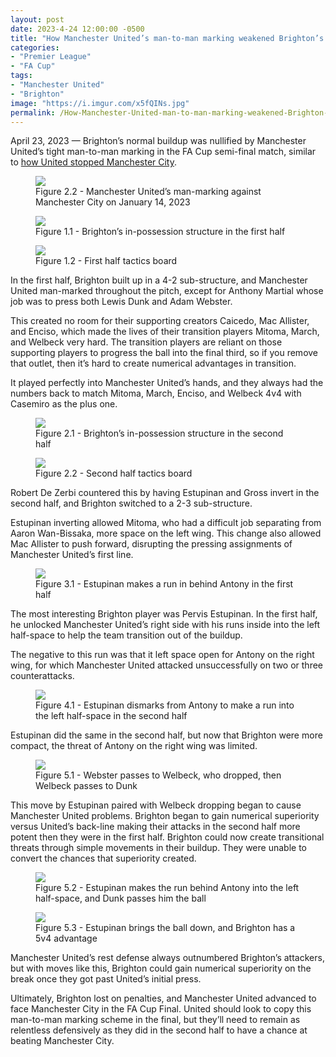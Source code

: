 ```yaml
---
layout: post
date: 2023-4-24 12:00:00 -0500
title: "How Manchester United’s man-to-man marking weakened Brighton’s buildup"
categories: 
- "Premier League"
- "FA Cup"
tags: 
- "Manchester United"
- "Brighton"
image: "https://i.imgur.com/x5fQINs.jpg"
permalink: /How-Manchester-United-man-to-man-marking-weakened-Brighton-buildup/
---
```


April 23, 2023 — Brighton’s normal buildup was nullified by Manchester United’s tight man-to-man marking in the FA Cup semi-final match, similar to [how United stopped Manchester City](https://tacticsjournal.com/2023-1-20-Man-City-2-3-with-inverted-lb-or-rb-leaves-them-too-vulnerable/). 

<!---more--->

<figure>
    <img src="https://i.imgur.com/NXG70FX.jpg">
    <figcaption>Figure 2.2 - Manchester United’s man-marking against Manchester City on January 14, 2023</figcaption>
</figure>
 
<figure>
    <img src="https://i.imgur.com/x5fQINs.jpg">
    <figcaption>Figure 1.1 - Brighton’s in-possession structure in the first half</figcaption>
</figure> 

<figure>
    <img src="https://i.imgur.com/mQc8pez.jpg">
    <figcaption>Figure 1.2 - First half tactics board</figcaption>
</figure> 

In the first half, Brighton built up in a 4-2 sub-structure, and Manchester United man-marked throughout the pitch, except for Anthony Martial whose job was to press both Lewis Dunk and Adam Webster. 

This created no room for their supporting creators Caicedo, Mac Allister, and Enciso, which made the lives of their transition players Mitoma, March, and Welbeck very hard. The transition players are reliant on those supporting players to progress the ball into the final third, so if you remove that outlet, then it’s hard to create numerical advantages in transition. 

It played perfectly into Manchester United’s hands, and they always had the numbers back to match Mitoma, March, Enciso, and Welbeck 4v4 with Casemiro as the plus one. 

<figure>
    <img src="https://i.imgur.com/DGvBVPY.jpg">
    <figcaption>Figure 2.1 - Brighton’s in-possession structure in the second half</figcaption>
</figure> 



<figure>
    <img src="https://i.imgur.com/PnUhpLd.jpg">
    <figcaption>Figure 2.2 - Second half tactics board</figcaption>
</figure> 

Robert De Zerbi countered this by having Estupinan and Gross invert in the second half, and Brighton switched to a 2-3 sub-structure. 

Estupinan inverting allowed Mitoma, who had a difficult job separating from Aaron Wan-Bissaka, more space on the left wing. This change also allowed Mac Allister to push forward, disrupting the pressing assignments of Manchester United’s first line. 

<figure>
    <img src="https://i.imgur.com/yaqHEKq.jpg">
    <figcaption>Figure 3.1 - Estupinan makes a run in behind Antony in the first half</figcaption>
</figure> 

The most interesting Brighton player was Pervis Estupinan. In the first half, he unlocked Manchester United’s right side with his runs inside into the left half-space to help the team transition out of the buildup. 

The negative to this run was that it left space open for Antony on the right wing, for which Manchester United attacked unsuccessfully on two or three counterattacks. 


<figure>
    <img src="https://i.imgur.com/N5L0jsL.jpg">
    <figcaption>Figure 4.1 - Estupinan dismarks from Antony to make a run into the left half-space in the second half</figcaption>
</figure> 

Estupinan did the same in the second half, but now that Brighton were more compact, the threat of Antony on the right wing was limited.


<figure>
    <img src="https://i.imgur.com/Le1cHoN.jpg">
    <figcaption>Figure 5.1 - Webster passes to Welbeck, who dropped, then Welbeck passes to Dunk</figcaption>
</figure> 

This move by Estupinan paired with Welbeck dropping began to cause Manchester United problems. Brighton began to gain numerical superiority versus United’s back-line making their attacks in the second half more potent then they were in the first half. Brighton could now create transitional threats through simple movements in their buildup. They were unable to convert the chances that superiority created.

<figure>
    <img src="https://i.imgur.com/qWmVUKC.jpg">
    <figcaption>Figure 5.2 - Estupinan makes the run behind Antony into the left half-space, and Dunk passes him the ball</figcaption>
</figure> 

<figure>
    <img src="https://i.imgur.com/OgyZcVj.jpg">
    <figcaption>Figure 5.3 - Estupinan brings the ball down, and Brighton has a 5v4 advantage</figcaption>
</figure> 

Manchester United’s rest defense always outnumbered Brighton’s attackers, but with moves like this, Brighton could gain numerical superiority on the break once they got past United’s initial press. 

Ultimately, Brighton lost on penalties, and Manchester United advanced to face Manchester City in the FA Cup Final. United should look to copy this man-to-man marking scheme in the final, but they’ll need to remain as relentless defensively as they did in the second half to have a chance at beating Manchester City. 
